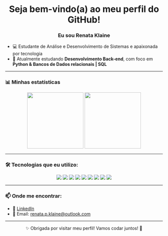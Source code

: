 <h1 align="center">Seja bem-vindo(a) ao meu perfil do GitHub!</h1>
<h3 align="center">Eu sou Renata Klaine</h3>

- 💻 Estudante de Análise e Desenvolvimento de Sistemas e apaixonada por tecnologia
- 🎯 Atualmente estudando **Desenvolvimento Back-end**, com foco em **Python & Bancos de Dados relacionais | SQL**

---

### 📊 Minhas estatísticas

<div align="center">
  <img height="180em" src="https://github-readme-stats.vercel.app/api?username=DevRenataKlaine&show_icons=true&theme=github_dark&include_all_commits=true&count_private=true"/>
  <img height="180em" src="https://github-readme-stats.vercel.app/api/top-langs/?username=DevRenataKlaine&layout=compact&langs_count=7&theme=github_dark"/>
</div>

---

### 🛠️ Tecnologias que eu utilizo:

<div align="center">
  <img src="https://img.shields.io/badge/Python-3776AB?style=flat&logo=python&logoColor=white"/>
  <img src="https://img.shields.io/badge/PyCharm-000000?style=flat&logo=pycharm&logoColor=white"/>
  <img src="https://img.shields.io/badge/Pytest-0A9EDC?style=flat&logo=pytest&logoColor=white"/>
  <img src="https://img.shields.io/badge/MySQL-4479A1?style=flat&logo=mysql&logoColor=white"/>
  <img src="https://img.shields.io/badge/GitHub-181717?style=flat&logo=github"/>
  <img src="https://img.shields.io/badge/FastAPI-009688?style=flat&logo=fastapi&logoColor=white"/>
  <img src="https://img.shields.io/badge/Visual_Studio_Code-007ACC?style=flat&logo=visual-studio-code&logoColor=white"/>
  <img src="https://img.shields.io/badge/PowerShell-5391FE?style=flat&logo=powershell&logoColor=white"/>
  <img src="https://img.shields.io/badge/HTML5-E34F26?style=flat&logo=html5&logoColor=white"/>
  
</div>

---

### 📫 Onde me encontrar:

- 💼 [LinkedIn](https://www.linkedin.com/in/renata-klaine/)
- 📧 Email: renata.p.klaine@outlook.com

---

<p align="center">✨ Obrigada por visitar meu perfil! Vamos codar juntos! 🚀</p>
